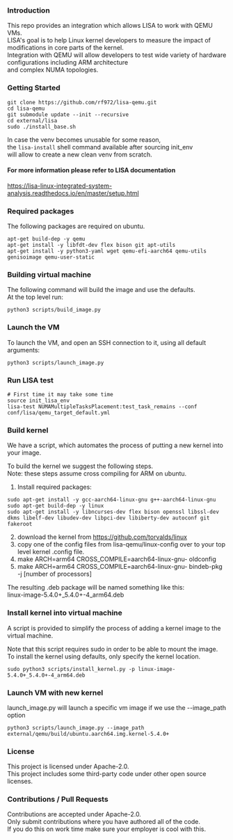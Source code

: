 ### Introduction

This repo provides an integration which allows LISA to work with QEMU VMs.<br/>
LISA's goal is to help Linux kernel developers to measure the impact of modifications in core parts of the kernel.<br/>
Integration with QEMU will allow developers to test  wide variety of hardware configurations including ARM architecture<br/>
and complex NUMA topologies.

### Getting Started
```
git clone https://github.com/rf972/lisa-qemu.git
cd lisa-qemu
git submodule update --init --recursive
cd external/lisa
sudo ./install_base.sh
```

In case the venv becomes unusable for some reason,<br/>
the `lisa-install` shell command available after sourcing init_env<br/>
will allow to create a new clean venv from scratch.<br/>

#### For more information please refer to LISA documentation
https://lisa-linux-integrated-system-analysis.readthedocs.io/en/master/setup.html
### Required packages
The following packages are required on ubuntu.<br/>
```
apt-get build-dep -y qemu
apt-get install -y libfdt-dev flex bison git apt-utils
apt-get install -y python3-yaml wget qemu-efi-aarch64 qemu-utils genisoimage qemu-user-static
```
### Building virtual machine
The following command will build the image and use the defaults.<br/>
At the top level run:<br/>
```
python3 scripts/build_image.py
```

### Launch the VM
To launch the VM, and open an SSH connection to it, using all default arguments:
```
python3 scripts/launch_image.py
```

### Run LISA test
```
# First time it may take some time
source init_lisa_env
lisa-test NUMAMultipleTasksPlacement:test_task_remains --conf conf/lisa/qemu_target_default.yml
```

### Build kernel
We have a script, which automates the process of putting a new kernel into your image.

To build the kernel we suggest the following steps.  <br/>
Note: these steps assume cross compiling for ARM on ubuntu.<br/>
1) Install required packages: <br/>
 ```
sudo apt-get install -y gcc-aarch64-linux-gnu g++-aarch64-linux-gnu
sudo apt-get build-dep -y linux
sudo apt-get install -y libncurses-dev flex bison openssl libssl-dev dkms libelf-dev libudev-dev libpci-dev libiberty-dev autoconf git fakeroot
```
2) download the kernel from https://github.com/torvalds/linux <br/>
3) copy one of the config files from lisa-qemu/linux-config over to your top level kernel .config file. <br/>
4) make ARCH=arm64 CROSS_COMPILE=aarch64-linux-gnu- oldconfig <br/>
5) make ARCH=arm64 CROSS_COMPILE=aarch64-linux-gnu- bindeb-pkg -j [number of processors] <br/>

The resulting .deb package will be named something like this: <br/>
linux-image-5.4.0+_5.4.0+-4_arm64.deb<br/>

### Install kernel into virtual machine <br/>
A script is provided to simplify the process of adding a kernel image to the virtual machine. <br/>

Note that this script requires sudo in order to be able to mount the image.<br/>
To install the kernel using defaults, only specify the kernel location.
```
sudo python3 scripts/install_kernel.py -p linux-image-5.4.0+_5.4.0+-4_arm64.deb
```
### Launch VM with new kernel
launch_image.py will launch a specific vm image if we use the --image_path option<br/>
```
python3 scripts/launch_image.py --image_path external/qemu/build/ubuntu.aarch64.img.kernel-5.4.0+
```

### License
This project is licensed under Apache-2.0.<br/>
This project includes some third-party code under other open source licenses.<br/>

### Contributions / Pull Requests
Contributions are accepted under Apache-2.0.<br/>
Only submit contributions where you have authored all of the code.<br/>
If you do this on work time make sure your employer is cool with this.<br/>
